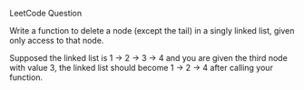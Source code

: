 LeetCode Question

Write a function to delete a node (except the tail) in a singly linked list, given only access to that node.

Supposed the linked list is 1 -> 2 -> 3 -> 4 and you are given the third node with value 3, the linked list should become 1 -> 2 -> 4 after calling your function. 
